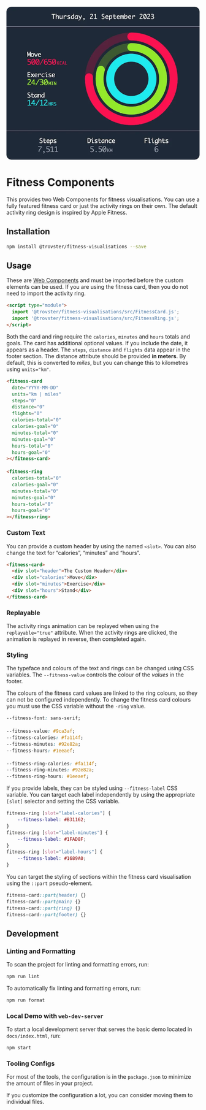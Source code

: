 ![](./screenshot.webp)

# Fitness Components

This provides two Web Components for fitness visualisations. You can use a fully
featured fitness card or just the activity rings on their own. The default
activity ring design is inspired by Apple Fitness.

## Installation

```bash
npm install @trovster/fitness-visualisations --save
```

## Usage

These are [Web
Components](https://developer.mozilla.org/en-US/docs/Web/API/Web_Components) and
must be imported before the custom elements can be used. If you are using the
fitness card, then you do not need to import the activity ring.

```html
<script type="module">
  import '@trovster/fitness-visualisations/src/FitnessCard.js';
  import '@trovster/fitness-visualisations/src/FitnessRing.js';
</script>
```

Both the card and ring require the `calories`, `minutes` and `hours` totals and
goals. The card has additional optional values. If you include the date, it
appears as a header. The `steps`, `distance` and `flights` data appear in the
footer section. The distance attribute should be provided **in meters**. By
default, this is converted to *miles*, but you can change this to kilometres
using `units="km"`.

```html
<fitness-card
  date="YYYY-MM-DD"
  units="km | miles"
  steps="0"
  distance="0"
  flights="0"
  calories-total="0"
  calories-goal="0"
  minutes-total="0"
  minutes-goal="0"
  hours-total="0"
  hours-goal="0"
></fitness-card>

<fitness-ring
  calories-total="0"
  calories-goal="0"
  minutes-total="0"
  minutes-goal="0"
  hours-total="0"
  hours-goal="0"
></fitness-ring>
```

### Custom Text

You can provide a custom header by using the named `<slot>`. You can also change
the text for “calories”, “minutes” and “hours”.

```html
<fitness-card>
  <div slot="header">The Custom Header</div>
  <div slot="calories">Move</div>
  <div slot="minutes">Exercise</div>
  <div slot="hours">Stand</div>
</fitness-card>
```

### Replayable

The activity rings animation can be replayed when using the `replayable="true"`
attribute. When the activity rings are clicked, the animation is replayed in
reverse, then completed again.

### Styling

The typeface and colours of the text and rings can be changed using CSS
variables. The `--fitness-value` controls the colour of the *values* in the
footer.

The colours of the fitness card values are linked to the ring colours, so they
can not be configured independently. To change the fitness card colours you must
use the CSS variable without the `-ring` value.

```css
--fitness-font: sans-serif;

--fitness-value: #9ca3af;
--fitness-calories: #fa114f;
--fitness-minutes: #92e82a;
--fitness-hours: #1eeaef;

--fitness-ring-calories: #fa114f;
--fitness-ring-minutes: #92e82a;
--fitness-ring-hours: #1eeaef;
```

If you provide labels, they can be styled using `--fitness-label` CSS variable.
You can target each label independently by using the appropriate `[slot]`
selector and setting the CSS variable.

```css
fitness-ring [slot="label-calories"] {
    --fitness-label: #B31162;
}
fitness-ring [slot="label-minutes"] {
    --fitness-label: #1FAD8F;
}
fitness-ring [slot="label-hours"] {
    --fitness-label: #1689A0;
}
```

You can target the styling of sections within the fitness card visualisation
using the `::part` pseudo-element.

```css
fitness-card::part(header) {}
fitness-card::part(main) {}
fitness-card::part(ring) {}
fitness-card::part(footer) {}
```

## Development

### Linting and Formatting

To scan the project for linting and formatting errors, run:

```bash
npm run lint
```

To automatically fix linting and formatting errors, run:

```bash
npm run format
```

### Local Demo with `web-dev-server`

To start a local development server that serves the basic demo located in
`docs/index.html`, run:

```bash
npm start
```

### Tooling Configs

For most of the tools, the configuration is in the `package.json` to minimize
the amount of files in your project.

If you customize the configuration a lot, you can consider moving them to
individual files.
